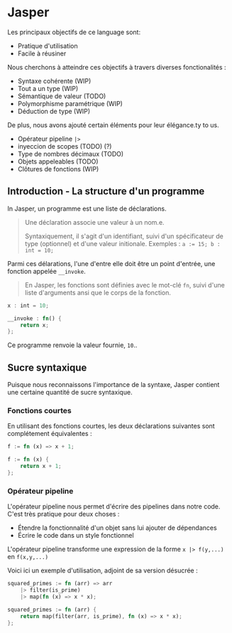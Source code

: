 # Jasper

Les principaux objectifs de ce language sont:

 - Pratique d'utilisation
 - Facile à réusiner

Nous cherchons à atteindre ces objectifs à travers diverses fonctionalités :

 - Syntaxe cohérente (WIP)
 - Tout a un type (WIP)
 - Sémantique de valeur (TODO)
 - Polymorphisme paramétrique (WIP)
 - Déduction de type (WIP)

De plus, nous avons ajouté certain éléments pour leur élégance.ty to us.

 - Opérateur pipeline `|>`
 - inyeccion de scopes (TODO) (?)
 - Type de nombres décimaux (TODO)
 - Objets appeleables (TODO)
 - Clôtures de fonctions (WIP)

## Introduction - La structure d'un programme

In Jasper, un programme est une liste de déclarations.

> Une déclaration associe une valeur à un nom.e.
>
> Syntaxiquement, il s'agit d'un identifiant, suivi d'un spécificateur de type
> (optionnel) et d'une valeur initionale. Exemples : `a := 15; b : int = 10;`

Parmi ces délarations, l'une d'entre elle doit être un point d'entrée, une fonction appelée
`__invoke`.

> En Jasper, les fonctions sont définies avec le mot-clé `fn`, suivi d'une liste
> d'arguments ansi que le corps de la fonction.

```rust
x : int = 10;

__invoke : fn() {
	return x;
};
```

Ce programme renvoie la valeur fournie, `10`..

## Sucre syntaxique
Puisque nous reconnaissons l'importance de la syntaxe, Jasper contient une certaine quantité de sucre syntaxique.

### Fonctions courtes

En utilisant des fonctions courtes, les deux déclarations suivantes sont complétement équivalentes :

```rust
f := fn (x) => x + 1;

f := fn (x) {
	return x + 1;
};
```

### Opérateur pipeline

L'opérateur pipeline nous permet d'écrire des pipelines dans notre code. C'est très pratique
pour deux choses :
 - Étendre la fonctionnalité d'un objet sans lui ajouter de dépendances
 - Écrire le code dans un style fonctionnel
 
L'opérateur pipeline transforme une expression de la forme `x |> f(y,...)` en `f(x,y,...)`

Voici ici un exemple d'utilisation, adjoint de sa version désucrée :

```rust
squared_primes := fn (arr) => arr
	|> filter(is_prime)
	|> map(fn (x) => x * x);

squared_primes := fn (arr) {
	return map(filter(arr, is_prime), fn (x) => x * x);
};
```
